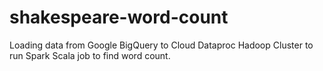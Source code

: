 # shakespeare-word-count
Loading data from Google BigQuery to Cloud Dataproc Hadoop Cluster to run Spark Scala job to find word count.
